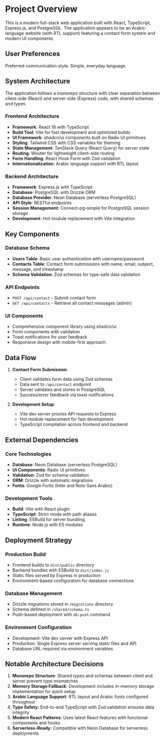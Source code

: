 # Project Overview

This is a modern full-stack web application built with React, TypeScript, Express.js, and PostgreSQL. The application appears to be an Arabic-language website (with RTL support) featuring a contact form system and modern UI components.

## User Preferences

Preferred communication style: Simple, everyday language.

## System Architecture

The application follows a monorepo structure with clear separation between client-side (React) and server-side (Express) code, with shared schemas and types.

### Frontend Architecture
- **Framework**: React 18 with TypeScript
- **Build Tool**: Vite for fast development and optimized builds
- **UI Framework**: shadcn/ui components built on Radix UI primitives
- **Styling**: Tailwind CSS with CSS variables for theming
- **State Management**: TanStack Query (React Query) for server state
- **Routing**: Wouter for lightweight client-side routing
- **Form Handling**: React Hook Form with Zod validation
- **Internationalization**: Arabic language support with RTL layout

### Backend Architecture
- **Framework**: Express.js with TypeScript
- **Database**: PostgreSQL with Drizzle ORM
- **Database Provider**: Neon Database (serverless PostgreSQL)
- **API Style**: RESTful endpoints
- **Session Management**: Connect-pg-simple for PostgreSQL session storage
- **Development**: Hot module replacement with Vite integration

## Key Components

### Database Schema
- **Users Table**: Basic user authentication with username/password
- **Contacts Table**: Contact form submissions with name, email, subject, message, and timestamp
- **Schema Validation**: Zod schemas for type-safe data validation

### API Endpoints
- `POST /api/contact` - Submit contact form
- `GET /api/contacts` - Retrieve all contact messages (admin)

### UI Components
- Comprehensive component library using shadcn/ui
- Form components with validation
- Toast notifications for user feedback
- Responsive design with mobile-first approach

## Data Flow

1. **Contact Form Submission**:
   - Client validates form data using Zod schemas
   - Data sent to `/api/contact` endpoint
   - Server validates and stores in PostgreSQL
   - Success/error feedback via toast notifications

2. **Development Setup**:
   - Vite dev server proxies API requests to Express
   - Hot module replacement for fast development
   - TypeScript compilation across frontend and backend

## External Dependencies

### Core Technologies
- **Database**: Neon Database (serverless PostgreSQL)
- **UI Components**: Radix UI primitives
- **Validation**: Zod for schema validation
- **ORM**: Drizzle with automatic migrations
- **Fonts**: Google Fonts (Inter and Noto Sans Arabic)

### Development Tools
- **Build**: Vite with React plugin
- **TypeScript**: Strict mode with path aliases
- **Linting**: ESBuild for server bundling
- **Runtime**: Node.js with ES modules

## Deployment Strategy

### Production Build
- Frontend builds to `dist/public` directory
- Backend bundles with ESBuild to `dist/index.js`
- Static files served by Express in production
- Environment-based configuration for database connections

### Database Management
- Drizzle migrations stored in `/migrations` directory
- Schema defined in `/shared/schema.ts`
- Push-based deployment with `db:push` command

### Environment Configuration
- Development: Vite dev server with Express API
- Production: Single Express server serving static files and API
- Database URL required via environment variables

## Notable Architecture Decisions

1. **Monorepo Structure**: Shared types and schemas between client and server prevent type mismatches
2. **Memory Storage Fallback**: Development includes in-memory storage implementation for quick setup
3. **Arabic Language Support**: RTL layout and Arabic fonts configured throughout
4. **Type Safety**: End-to-end TypeScript with Zod validation ensures data integrity
5. **Modern React Patterns**: Uses latest React features with functional components and hooks
6. **Serverless-Ready**: Compatible with Neon Database for serverless deployments